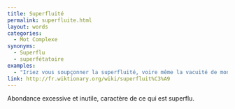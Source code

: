 ```yaml
---
title: Superfluité
permalink: superfluite.html
layout: words
categories:
  - Mot Complexe
synonyms:
  - Superflu
  - superfétatoire
examples:
  - "Iriez vous soupçonner la superfluité, voire même la vacuité de mon cours ?"
link: http://fr.wiktionary.org/wiki/superfluit%C3%A9
---
```


Abondance excessive et inutile, caractère de ce qui est superflu. 
